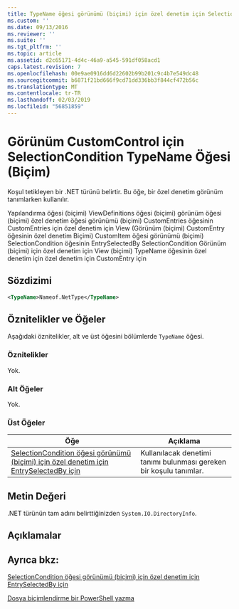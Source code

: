 ```yaml
---
title: TypeName öğesi görünümü (biçimi) için özel denetim için SelectionCondition için | Microsoft Docs
ms.custom: ''
ms.date: 09/13/2016
ms.reviewer: ''
ms.suite: ''
ms.tgt_pltfrm: ''
ms.topic: article
ms.assetid: d2c65171-4d4c-46a9-a545-591df058acd1
caps.latest.revision: 7
ms.openlocfilehash: 00e9ae0916dd6d22602b99b201c9c4b7e549dc48
ms.sourcegitcommit: b6871f21bd666f9cd71dd336bb3f844cf472b56c
ms.translationtype: MT
ms.contentlocale: tr-TR
ms.lasthandoff: 02/03/2019
ms.locfileid: "56851859"
---
```

# <a name="typename-element-for-selectioncondition-for-customcontrol-for-view--format"></a>Görünüm CustomControl için SelectionCondition TypeName Öğesi (Biçim)

Koşul tetikleyen bir .NET türünü belirtir. Bu öğe, bir özel denetim görünüm tanımlarken kullanılır.

Yapılandırma öğesi (biçimi) ViewDefinitions öğesi (biçimi) görünüm öğesi (biçimi) özel denetim öğesi görünümü (biçimi) CustomEntries öğesinin CustomEntries için özel denetim için View (Görünüm (biçimi) CustomEntry öğesinin özel denetim Biçimi) CustomItem öğesi görünümü (biçimi) SelectionCondition öğesinin EntrySelectedBy SelectionCondition Görünüm (biçimi) için özel denetim için View (biçimi) TypeName öğesinin özel denetim için özel denetim için CustomEntry için

## <a name="syntax"></a>Sözdizimi

```xml
<TypeName>Nameof.NetType</TypeName>

```

## <a name="attributes-and-elements"></a>Öznitelikler ve Öğeler

Aşağıdaki öznitelikler, alt ve üst öğesini bölümlerde `TypeName` öğesi.

### <a name="attributes"></a>Öznitelikler

Yok.

### <a name="child-elements"></a>Alt Öğeler

Yok.

### <a name="parent-elements"></a>Üst Öğeler

|Öğe|Açıklama|
|-------------|-----------------|
|[SelectionCondition öğesi görünümü (biçimi) için özel denetim için EntrySelectedBy için](./selectioncondition-element-for-entryselectedby-for-customcontrol-format.md)|Kullanılacak denetimi tanımı bulunması gereken bir koşulu tanımlar.|

## <a name="text-value"></a>Metin Değeri

.NET türünün tam adını belirttiğinizden `System.IO.DirectoryInfo`.

## <a name="remarks"></a>Açıklamalar

## <a name="see-also"></a>Ayrıca bkz:

[SelectionCondition öğesi görünümü (biçimi) için özel denetim için EntrySelectedBy için](./selectioncondition-element-for-entryselectedby-for-customcontrol-format.md)

[Dosya biçimlendirme bir PowerShell yazma](./writing-a-powershell-formatting-file.md)
